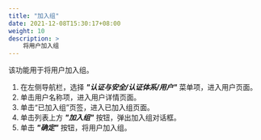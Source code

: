 ```yaml
---
title: "加入组"
date: 2021-12-08T15:30:17+08:00
weight: 10
description: >
    将用户加入组
---
```


该功能用于将用户加入组。

1. 在左侧导航栏，选择 **_"认证与安全/认证体系/用户"_** 菜单项，进入用户页面。
2. 单击用户名称项，进入用户详情页面。
2. 单击“已加入组”页签，进入已加入组页面。
3. 单击列表上方 **_"加入组"_** 按钮，弹出加入组对话框。
4. 单击 **_"确定"_** 按钮，将用户加入组。